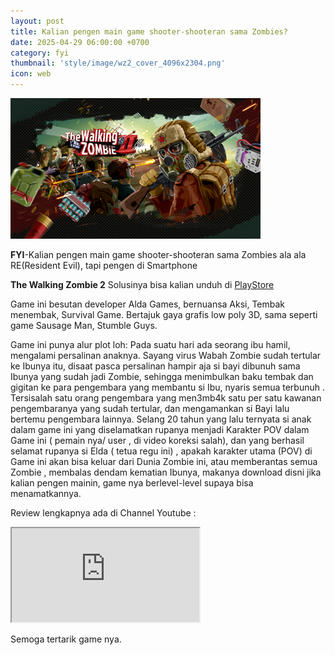 ```yaml
---
layout: post
title: Kalian pengen main game shooter-shooteran sama Zombies? 
date: 2025-04-29 06:00:00 +0700
category: fyi
thumbnail: 'style/image/wz2_cover_4096x2304.png'
icon: web
---
```


![alt](/style/image/wz2_cover_4096x2304.png) 

**FYI**-Kalian pengen main game shooter-shooteran sama Zombies ala ala RE(Resident Evil), tapi pengen di Smartphone

**The Walking Zombie 2** Solusinya bisa kalian unduh di [PlayStore](https://play.google.com/store/apps/details?id=com.aldagames.zombieshooter) 

Game ini besutan developer Alda Games, bernuansa Aksi, Tembak menembak, Survival Game. Bertajuk gaya grafis low poly 3D, sama seperti game Sausage Man, Stumble Guys. 

Game ini punya alur plot loh:
Pada suatu hari ada seorang ibu hamil, mengalami persalinan anaknya. Sayang virus Wabah Zombie sudah tertular ke Ibunya itu, disaat pasca persalinan hampir aja si bayi dibunuh sama Ibunya yang sudah jadi Zombie, sehingga menimbulkan baku tembak dan gigitan ke para pengembara yang membantu si Ibu, nyaris semua terbunuh . Tersisalah satu orang pengembara yang men3mb4k satu per satu kawanan pengembaranya yang sudah tertular, dan mengamankan si Bayi lalu bertemu pengembara lainnya. Selang 20 tahun yang lalu ternyata si anak dalam game ini yang diselamatkan rupanya menjadi Karakter POV dalam Game ini ( pemain nya/ user , di video koreksi salah), dan yang berhasil selamat rupanya si Elda ( tetua regu ini) , apakah karakter utama (POV) di Game ini akan bisa keluar dari Dunia Zombie ini, atau memberantas semua Zombie , membalas dendam kematian Ibunya, makanya download disni jika kalian pengen mainin, game nya berlevel-level supaya bisa menamatkannya.

Review lengkapnya ada di Channel Youtube :
<iframe src="https://youtu.be/9wicnivCmx8?si=QC_jSY_wK58gX5aG" width="300" weidth="300" allowfullscreen></iframe>

Semoga tertarik game nya.  

